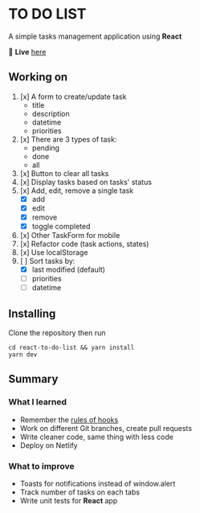 # TO DO LIST

A simple tasks management application using **React**

🔗 **Live** [here](https://todolist-phuc1nguyen.netlify.app/)

## Working on

1. [x] A form to create/update task
   - title
   - description
   - datetime
   - priorities
2. [x] There are 3 types of task:
   - pending
   - done
   - all
3. [x] Button to clear all tasks
4. [x] Display tasks based on tasks' status
5. [x] Add, edit, remove a single task
   - [x] add
   - [x] edit
   - [x] remove
   - [x] toggle completed
6. [x] Other TaskForm for mobile
7. [x] Refactor code (task actions, states)
8. [x] Use localStorage
9. [ ] Sort tasks by:
   - [x] last modified (default)
   - [ ] priorities
   - [ ] datetime

## Installing

Clone the repository then run

```
cd react-to-do-list && yarn install
yarn dev
```

## Summary

### What I learned

- Remember the [rules of hooks](https://reactjs.org/docs/hooks-rules.html)
- Work on different Git branches, create pull requests
- Write cleaner code, same thing with less code
- Deploy on Netlify

### What to improve

- Toasts for notifications instead of window.alert
- Track number of tasks on each tabs
- Write unit tests for **React** app
